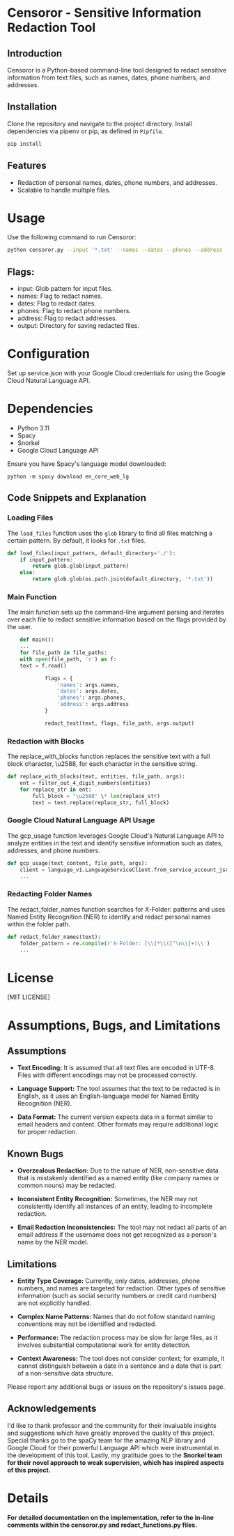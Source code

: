 # Censoror - Sensitive Information Redaction Tool

## Introduction

Censoror is a Python-based command-line tool designed to redact sensitive information from text files, such as names, dates, phone numbers, and addresses.

## Installation

Clone the repository and navigate to the project directory. Install dependencies via pipenv or pip, as defined in `Pipfile`.

```bash
pip install
```

## Features

- Redaction of personal names, dates, phone numbers, and addresses.
- Scalable to handle multiple files.

# Usage

Use the following command to run Censoror:

```bash
python censoror.py --input '*.txt' --names --dates --phones --address --output 'files/'
```

## Flags:

- input: Glob pattern for input files.
- names: Flag to redact names.
- dates: Flag to redact dates.
- phones: Flag to redact phone numbers.
- address: Flag to redact addresses.
- output: Directory for saving redacted files.

# Configuration

Set up service.json with your Google Cloud credentials for using the Google Cloud Natural Language API.

# Dependencies

- Python 3.11
- Spacy
- Snorkel
- Google Cloud Language API

Ensure you have Spacy's language model downloaded:

`python -m spacy download en_core_web_lg`

## Code Snippets and Explanation

### Loading Files

The `load_files` function uses the `glob` library to find all files matching a certain pattern. By default, it looks for `.txt` files.

```python
def load_files(input_pattern, default_directory='./'):
    if input_pattern:
        return glob.glob(input_pattern)
    else:
        return glob.glob(os.path.join(default_directory, '*.txt'))
```

### Main Function

The main function sets up the command-line argument parsing and iterates over each file to redact sensitive information based on the flags provided by the user.

```python
    def main():
    ...
    for file_path in file_paths:
    with open(file_path, 'r') as f:
    text = f.read()

            flags = {
                'names': args.names,
                'dates': args.dates,
                'phones': args.phones,
                'address': args.address
            }

            redact_text(text, flags, file_path, args.output)
```

### Redaction with Blocks

The replace_with_blocks function replaces the sensitive text with a full block character, \u2588, for each character in the sensitive string.

```python
def replace_with_blocks(text, entities, file_path, args):
    ent = filter_out_4_digit_numbers(entities)
    for replace_str in ent:
        full_block = "\u2588" \* len(replace_str)
        text = text.replace(replace_str, full_block)
```

### Google Cloud Natural Language API Usage

The gcp_usage function leverages Google Cloud's Natural Language API to analyze entities in the text and identify sensitive information such as dates, addresses, and phone numbers.

```python
def gcp_usage(text_content, file_path, args):
    client = language_v1.LanguageServiceClient.from_service_account_json('service.json')
    ...
```

### Redacting Folder Names

The redact_folder_names function searches for X-Folder: patterns and uses Named Entity Recognition (NER) to identify and redact personal names within the folder path.

```python
def redact_folder_names(text):
    folder_pattern = re.compile(r'X-Folder: [\\]*\\([^\n\\]+)\\')
    ...
```

# License

[MIT LICENSE]

# Assumptions, Bugs, and Limitations

## Assumptions

- **Text Encoding:** It is assumed that all text files are encoded in UTF-8. Files with different encodings may not be processed correctly.

- **Language Support:** The tool assumes that the text to be redacted is in English, as it uses an English-language model for Named Entity Recognition (NER).

- **Data Format:** The current version expects data in a format similar to email headers and content. Other formats may require additional logic for proper redaction.

## Known Bugs

- **Overzealous Redaction:** Due to the nature of NER, non-sensitive data that is mistakenly identified as a named entity (like company names or common nouns) may be redacted.

- **Inconsistent Entity Recognition:** Sometimes, the NER may not consistently identify all instances of an entity, leading to incomplete redaction.

- **Email Redaction Inconsistencies:** The tool may not redact all parts of an email address if the username does not get recognized as a person's name by the NER model.

## Limitations

- **Entity Type Coverage:** Currently, only dates, addresses, phone numbers, and names are targeted for redaction. Other types of sensitive information (such as social security numbers or credit card numbers) are not explicitly handled.

- **Complex Name Patterns:** Names that do not follow standard naming conventions may not be identified and redacted.

- **Performance:** The redaction process may be slow for large files, as it involves substantial computational work for entity detection.

- **Context Awareness:** The tool does not consider context; for example, it cannot distinguish between a date in a sentence and a date that is part of a non-sensitive data structure.

Please report any additional bugs or issues on the repository's issues page.

## Acknowledgements

I'd like to thank professor and the community for their invaluable insights and suggestions which have greatly improved the quality of this project. Special thanks go to the spaCy team for the amazing NLP library and Google Cloud for their powerful Language API which were instrumental in the development of this tool. Lastly, my gratitude goes to the <b>Snorkel<b> team for their novel approach to weak supervision, which has inspired aspects of this project.

# Details

For detailed documentation on the implementation, refer to the in-line comments within the censoror.py and redact_functions.py files.

